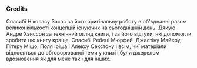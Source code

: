 ### Credits

Спасибі Ніколасу Закас за його оригінальну роботу в об'єднанні разом
великої кількості концепцій існуючих на сьогоднішній день. Дякую
Андре Хэнссон за технічний огляд книги, і за його відгуки, які допомогли
зробити цю книгу краще. Спасибі Ребеці Мюрфей, Джастіну Майєру, Пітеру Мішо,
Поля Іріша і Алексу Секстону і всім, чиї матеріали відносяться до обговорюваної теми
у книзі і були джерелом вдозновения як для мене так і для інших.